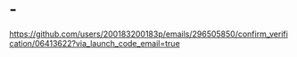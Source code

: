 # -
https://github.com/users/200183200183p/emails/296505850/confirm_verification/06413622?via_launch_code_email=true
